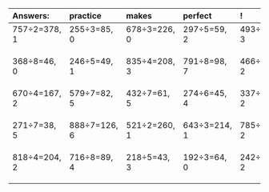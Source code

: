 | Answers: | practice | makes | perfect | ! |
| :--- | :--- | :--- | :--- | :--- |
| 757÷2=378, 1 | 255÷3=85, 0 | 678÷3=226, 0 | 297÷5=59, 2 | 493÷5=98, 3 | 
|   |   |   |   |   | 
|   |   |   |   |   | 
|   |   |   |   |   | 
| 368÷8=46, 0 | 246÷5=49, 1 | 835÷4=208, 3 | 791÷8=98, 7 | 466÷4=116, 2 | 
|   |   |   |   |   | 
|   |   |   |   |   | 
|   |   |   |   |   | 
| 670÷4=167, 2 | 579÷7=82, 5 | 432÷7=61, 5 | 274÷6=45, 4 | 337÷5=67, 2 | 
|   |   |   |   |   | 
|   |   |   |   |   | 
|   |   |   |   |   | 
| 271÷7=38, 5 | 888÷7=126, 6 | 521÷2=260, 1 | 643÷3=214, 1 | 785÷9=87, 2 | 
|   |   |   |   |   | 
|   |   |   |   |   | 
|   |   |   |   |   | 
| 818÷4=204, 2 | 716÷8=89, 4 | 218÷5=43, 3 | 192÷3=64, 0 | 242÷8=30, 2 | 
|   |   |   |   |   | 
|   |   |   |   |   | 
|   |   |   |   |   | 
